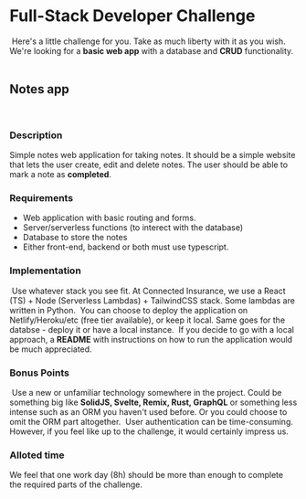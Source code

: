 # Full-Stack Developer Challenge
​
Here's a little challenge for you. Take as much liberty with it as you wish. We're looking for a **basic web app** with a database and **CRUD** functionality.
​
<br>
​
## Notes app
​
### Description
Simple notes web application for taking notes. It should be a simple website that lets the user create, edit and delete notes. The user should be able to mark a note as **completed**.
​
### Requirements
 - Web application with basic routing and forms.
 - Server/serverless functions (to interect with the database)
 - Database to store the notes
 - Either front-end, backend or both must use typescript.
​
​
### Implementation
​
Use whatever stack you see fit. At Connected Insurance, we use a React (TS) + Node (Serverless Lambdas) + TailwindCSS stack. Some lambdas are written in Python.
​
You can choose to deploy the application on Netlify/Heroku/etc (free tier available), or keep it local. Same goes for the databse - deploy it or have a local instance.
​
If you decide to go with a local approach, a **README** with instructions on how to run the application would be much appreciated.
​
​
### Bonus Points
​
Use a new or unfamiliar technology somewhere in the project. Could be something big like **SolidJS, Svelte, Remix, Rust, GraphQL** or something less intense such as an ORM you haven't used before. Or you could choose to omit the ORM part altogether.
​
User authentication can be time-consuming. However, if you feel like up to the challenge, it would certainly impress us.
​
​
### Alloted time
We feel that one work day (8h) should be more than enough to complete the required parts of the challenge.
